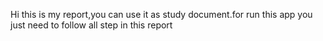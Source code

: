 Hi this is my report,you can use it as study document.for run this app you just need to follow all step in this report
